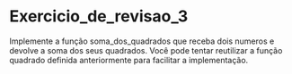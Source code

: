 # Exercicio_de_revisao_3
Implemente a função soma_dos_quadrados que receba dois numeros e devolve a soma dos seus quadrados.
Você pode tentar reutilizar a função quadrado definida anteriormente para facilitar a implementação.
